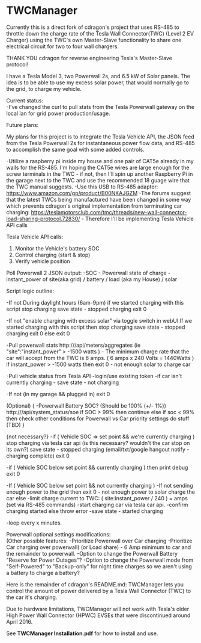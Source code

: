 # TWCManager

Currently this is a direct fork of cdragon's project that uses RS-485 to throttle down the charge rate of the Tesla Wall Connector(TWC) (Level 2 EV Charger) using the TWC's own Master-Slave functionality to share one electrical circuit for two to four wall chargers.

THANK YOU cdragon for reverse engineering Tesla's Master-Slave protocol!

I have a Tesla Model 3, two Powerwall 2s, and 6.5 kW of Solar panels.
The idea is to be able to use my excess solar power, that would normally go to the grid, to charge my vehicle.

Current status:  
-I've changed the curl to pull stats from the Tesla Powerwall gateway on the local lan for grid power production/usage.

Future plans:

My plans for this project is to integrate the Tesla Vehicle API, the JSON feed from the Tesla Powerwall 2s for instantaneous power flow data, and RS-485 to accomplish the same goal with some added controls.

-Utilize a raspberry pi inside my house and one pair of CAT5e already in my walls for the RS-485. I'm hoping the CAT5e wires are large enough for the screw terminals in the TWC - if not, then I'll spin up another Raspberry Pi in the garage next to the TWC and use the recommended 18 guage wire that the TWC manual suggests.
-Use this USB to RS-485 adapter: https://www.amazon.com/gp/product/B00NKAJGZM
-The forums suggest that the latest TWCs being manufactured have been changed in some way which prevents cdragon's original implementation from terminating car charging: https://teslamotorsclub.com/tmc/threads/new-wall-connector-load-sharing-protocol.72830/  - Therefore I'll be implementing Tesla Vehicle API calls

Tesla Vehicle API calls:
1) Monitor the Vehicle's battery SOC 
2) Control charging (start & stop)
3) Verify vehicle position 

Poll Powerwall 2 JSON output:
-SOC - Powerwall state of charge
-instant_power of site(aka grid) / battery / load (aka my House) / solar


Script logic outline:

-If not During daylight hours (6am-9pm)
	if we started charging with this script
		stop charging
		save state - stopped charging
	exit 0

-If not "enable charging with excess solar" via toggle switch in webUI
	If we started charging with this script
	then 
		stop charging
		save state - stopped charging
		exit 0
	else 
		exit 0 

-Pull powerwall stats
	http://<local-ip-of-powerwall-gateway>/api/meters/aggregates  (ie "site":"instant_power" > -1500 watts ) - The minimum charge rate that the car will accept from the TWC is 6 amps.  ( 6 amps x 240 Volts = 1440Watts )  
	if instant_power > -1500 watts then
		exit 0 - not enough solar to charge car

-Pull vehicle status from Tesla API 
	-login/use existing token
	-if car isn't currently charging - save state - not charging

-If not (in my garage && plugged in)
	exit 0

(Optional) {
-Powerwall Battery SOC? (Should be 100% (+/- 1%))  http://<local-ip-of-powerwall-gateway>/api/system_status/soe
	if SOC > 99% then continue
	else if soc < 99% then check other conditions for Powerwall vs Car priority settings
		do stuff (TBD)
}

{not necessary?}
-if ( Vehicle SOC => set point && we're currently charging )
	stop charging via tesla car api (is this necessary? wouldn't the car stop on its own?)
	save state - stopped charging
	(email/txt/google hangout notify - charging complete) 
	exit 0


-if ( Vehicle SOC below set point && currently charging )
	then
		print debug
		exit 0


-If ( Vehicle SOC below set point &&  not currently charging )
	-If not sending enough power to the grid
	then 
		exit 0 - not enough power to solar charge the car 
	else
		-limit charge current to TWC: ( site:instant_power / 240 ) = amps (set via RS-485 commands)
		-start charging car via tesla car api.
		-confirm charging started else throw error
		-save state - started charging 


-loop every x minutes.




Powerwall optional settings modifications:  
(Other possible features:
-Prioritize Powerwall over Car charging 
-Prioritize Car charging over powerwall) (or Load share) - 6 Amp minimum to car and the remainder to powerwall.
-Option to change the Powerwall Battery "Reserve for Power Outages"?
-Option to change the Powerwall mode from "Self-Powered" to "Backup-only" for night time charges so we aren't using a battery to charge a battery?







Here is the remainder of cdragon's README.md:
TWCManager lets you control the amount of power delivered by a Tesla Wall Connector (TWC) to the car it's charging.

Due to hardware limitations, TWCManager will not work with Tesla's older High Power Wall Connector (HPWC) EVSEs that were discontinued around April 2016.

See **TWCManager Installation.pdf** for how to install and use.
